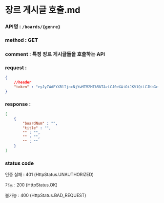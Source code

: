 # 장르 게시글 호출.md
### API명 : `/boards/{genre}`

### method : GET

### comment : 특정 장르 게시글들을 호출하는 API

### request :
~~~json
{
    //header
    "token" : "eyJyZWdEYXRlIjoxNjYwMTM2MTk5NTAzLCJ0eXAiOiJKV1QiLCJhbGciOiJIUzI1NiJ9.eyJ1c2VyTnVtIjoiMSIsImV4cCI6MTY2MDE0Njk5OX0.7UY6H0J0Qmlr_noKHsncJIuQY6rKMWe7pdb2kFNDAes"
}
~~~

### response :
~~~json
[
    {
        "boardNum" : "",
        "title" : "",
        "" : "",
        "" : "",
        "" : ""
    }
]
~~~
### status code
인증 실패 : 401 (HttpStatus.UNAUTHORIZED)

가능 : 200 (HttpStatus.OK)

불가능 : 400 (HttpStatus.BAD_REQUEST)